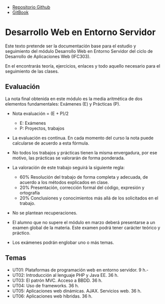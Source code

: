 * [Repositorio Github](https://github.com/rafacabeza/dws)
* [GitBook](https://rcabeza.gitbook.io/dws/)

# Desarrollo Web en Entorno Servidor

Este texto pretende ser la documentación base para el estudio y seguimiento del módulo Desarrollo Web en Entorno Servidor del ciclo de Desarrollo de Aplicaciones Web \(IFC303\).

En el encontrarás teoría, ejercicios, enlaces y todo aquello necesario para el seguimiento de las clases.

## Evaluación

La nota final obtenida en este módulo es la media aritmética de dos elementos fundamentales: Exámenes \(E\) y Prácticas \(P\).

* Nota evaluación = \(E + P\)/2
  * E: Exámenes
  * P: Proyectos, trabajos
* La evaluación es continua. En cada momento del curso la nota  puede calcularse de acuerdo a esta fórmula.
* No todos los trabajos y prácticas tienen la misma envergadura, por ese motivo, las prácticas se valorarán de forma ponderada.
* La valoración de este trabajo seguirá la siguiente regla:

  * 60% Resolución del trabajo de forma completa y adecuada, de acuerdo a los métodos explicados en clase.
  * 20% Presentación, corrección formal del código, expresión y ortografía
  * 20% Conclusiones y conocimientos más allá de los solicitados en el trabajo.

* No se plantean recuperaciones.

* El alumno que no supere el módulo en marzo deberá presentarse a un examen global de la materia. Este examen podrá tener carácter teórico y práctico.
* Los exámenes podrán englobar uno o más temas.

## Temas

* UT01: Plataformas de programación web en entorno servidor. 9 h.-
* UT02: Introducción al lenguaje PHP y Java EE. 36 h.
* UT03: El patrón MVC. Acceso a BBDD. 36 h.
* UT04: Uso de frameworks. 36 h.
* UT05: Aplicaciones web dinámicas. AJAX. Servicios web. 36 h.
* UT06: Aplicaciones web híbridas. 36 h.



